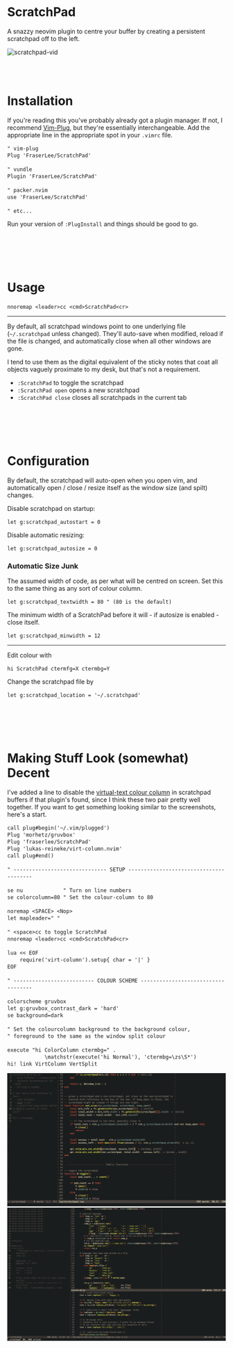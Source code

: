 # ScratchPad

A snazzy neovim plugin to centre your buffer by creating a persistent
scratchpad off to the left.

![scratchpad-vid](https://github.com/FraserLee/ScratchPad/blob/main/screenshots/resize.gif)

<br><br>
# Installation

If you're reading this you've probably already got a plugin manager. If not, I
recommend [Vim-Plug](https://github.com/junegunn/vim-plug), but they're essentially
interchangeable. Add the appropriate line in the appropriate spot in your
`.vimrc` file.

```vim
" vim-plug
Plug 'FraserLee/ScratchPad'

" vundle
Plugin 'FraserLee/ScratchPad'

" packer.nvim
use 'FraserLee/ScratchPad'

" etc...
```

Run your version of `:PlugInstall` and things should be good to go.

<br><br><br><br>
# Usage

```vim
nnoremap <leader>cc <cmd>ScratchPad<cr>
```
---

By default, all scratchpad windows point to one underlying file
(`~/.scratchpad` unless changed). They'll auto-save when modified,
reload if the file is changed, and automatically close when all other
windows are gone.

I tend to use them as the digital equivalent of the sticky notes that coat
all objects vaguely proximate to my desk, but that's not a requirement.

- `:ScratchPad` to toggle the scratchpad
- `:ScratchPad open` opens a new scratchpad
- `:ScratchPad close` closes all scratchpads in the current tab

<br><br><br><br>
# Configuration

By default, the scratchpad will auto-open when you open vim, and automatically
open / close / resize itself as the window size (and spilt) changes.


Disable scratchpad on startup:
```vim
let g:scratchpad_autostart = 0
```

Disable automatic resizing:
```vim
let g:scratchpad_autosize = 0
```


### Automatic Size Junk

The assumed width of code, as per what will be centred on screen. Set this to the same
thing as any sort of colour column.

```vim
let g:scratchpad_textwidth = 80 " (80 is the default)
```

The minimum width of a ScratchPad before it will - if autosize is enabled -
close itself.

```vim
let g:scratchpad_minwidth = 12
```

---

Edit colour with
```vim
hi ScratchPad ctermfg=X ctermbg=Y
```

Change the scratchpad file by
```vim
let g:scratchpad_location = '~/.scratchpad'
```

<br><br><br><br>
# Making Stuff Look (somewhat) Decent

I've added a line to disable the 
[virtual-text colour column](https://github.com/lukas-reineke/virt-column.nvim)
in scratchpad buffers if that plugin's found, since I think these two pair
pretty well together. If you want to get something looking similar to the
screenshots, here's a start.

```vim
call plug#begin('~/.vim/plugged')
Plug 'morhetz/gruvbox'
Plug 'fraserlee/ScratchPad'
Plug 'lukas-reineke/virt-column.nvim'
call plug#end()

" ------------------------------ SETUP ---------------------------------------

se nu             " Turn on line numbers
se colorcolumn=80 " Set the colour-column to 80

noremap <SPACE> <Nop>
let mapleader=" "

" <space>cc to toggle ScratchPad
nnoremap <leader>cc <cmd>ScratchPad<cr>

lua << EOF
    require('virt-column').setup{ char = '|' }
EOF

" -------------------------- COLOUR SCHEME -----------------------------------

colorscheme gruvbox 
let g:gruvbox_contrast_dark = 'hard'
se background=dark

" Set the colourcolumn background to the background colour, 
" foreground to the same as the window split colour

execute "hi ColorColumn ctermbg=" . 
            \matchstr(execute('hi Normal'), 'ctermbg=\zs\S*')
hi! link VirtColumn VertSplit
```

![1](https://raw.githubusercontent.com/FraserLee/ScratchPad/main/screenshots/screenshot%201.png)
![2](https://raw.githubusercontent.com/FraserLee/ScratchPad/main/screenshots/screenshot%202.png)